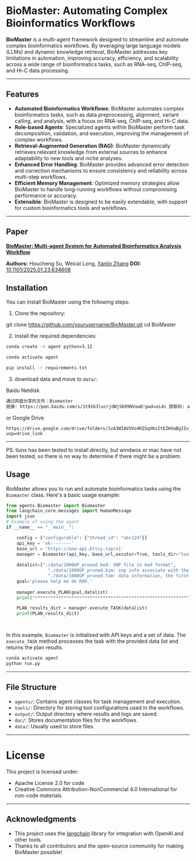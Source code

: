 # BioMaster: Automating Complex Bioinformatics Workflows

**BioMaster** is a multi-agent framework designed to streamline and automate complex bioinformatics workflows. By leveraging large language models (LLMs) and dynamic knowledge retrieval, BioMaster addresses key limitations in automation, improving accuracy, efficiency, and scalability across a wide range of bioinformatics tasks, such as RNA-seq, ChIP-seq, and Hi-C data processing.

---

## Features

- **Automated Bioinformatics Workflows**: BioMaster automates complex bioinformatics tasks, such as data preprocessing, alignment, variant calling, and analysis, with a focus on RNA-seq, ChIP-seq, and Hi-C data.
- **Role-based Agents**: Specialized agents within BioMaster perform task decomposition, validation, and execution, improving the management of complex workflows.
- **Retrieval-Augmented Generation (RAG)**: BioMaster dynamically retrieves relevant knowledge from external sources to enhance adaptability to new tools and niche analyses.
- **Enhanced Error Handling**: BioMaster provides advanced error detection and correction mechanisms to ensure consistency and reliability across multi-step workflows.
- **Efficient Memory Management**: Optimized memory strategies allow BioMaster to handle long-running workflows without compromising performance or accuracy.
- **Extensible**: BioMaster is designed to be easily extendable, with support for custom bioinformatics tools and workflows.

---
## Paper
[**BioMaster: Multi-agent System for Automated Bioinformatics Analysis Workflow**](https://www.biorxiv.org/content/10.1101/2025.01.23.634608v1.abstract)

**Authors:** Houcheng Su, Weicai Long, [Yanlin Zhang](https://zhyanlin.github.io/) 
**DOI:** [10.1101/2025.01.23.634608](https://doi.org/10.1101/2025.01.23.634608)  


## Installation

You can install BioMaster using the following steps:

1. Clone the repository:

git clone https://github.com/yourusername/BioMaster.git
cd BioMaster

2. Install the required dependencies:

```sh
conda create -n agent python=3.12

conda activate agent

pip install -r requirements.txt
```

3. download data and move to `data/`:

Baidu Netdisk

```sh
通过网盘分享的文件：Biomaster
链接: https://pan.baidu.com/s/1t9I63lucrjdWjSK09NVxwQ?pwd=ai4s 提取码: ai4s 
```

or Google Drive

```
https://drive.google.com/drive/folders/1vA3WIAVXVo4RZSqXKsItEZHVaBgIIv_E?usp=drive_link
```

---

PS: liunx has been tested to install directly, but windwos or mac have not been tested, so there is no way to determine if there might be a problem.

## Usage

BioMaster allows you to run and automate bioinformatics tasks using the `Biomaster` class. Here's a basic usage example:

```python
from agents.Biomaster import Biomaster
from langchain_core.messages import HumanMessage
import json
# Example of using the agent
if __name__ == "__main__":

    config = {"configurable": {"thread_id": "abc124"}}
    api_key = 'sk--------'
    base_url = 'https://one-api.bltcy.top/v1'
    manager = Biomaster(api_key, base_url,excutor=True, tools_dir="tools",id='002')
  
    datalist=["./data/1000GP_pruned.bed: SNP file in bed format",
                "./data/1000GP_pruned.bim: snp info associate with the bed format",
                "./data/1000GP_pruned.fam: data information, the first col is population, the second is sample ID",]
    goal='please help me do ROH.'
  
    manager.execute_PLAN(goal,datalist)
    print("**********************************************************")

    PLAN_results_dict = manager.execute_TASK(datalist)
    print(PLAN_results_dict)




```

In this example, `Biomaster` is initialized with API keys and a set of data. The `execute_TASK` method processes the task with the provided data list and returns the plan results.

```sh
conda activate agent
python run.py
```

---

## File Structure

- `agents/`: Contains agent classes for task management and execution.
- `tools/`: Directory for storing tool configurations used in the workflows.
- `output/`: Output directory where results and logs are saved.
- `doc/`: Stores documentation files for the workflows.
- `data/`: Usually used to store files.

---

# License

This project is licensed under:

- Apache License 2.0 for code
- Creative Commons Attribution-NonCommercial 4.0 International for non-code materials

---

## Acknowledgments

- This project uses the [langchain](https://github.com/hwchase17/langchain) library for integration with OpenAI and other tools.
- Thanks to all contributors and the open-source community for making BioMaster possible!
